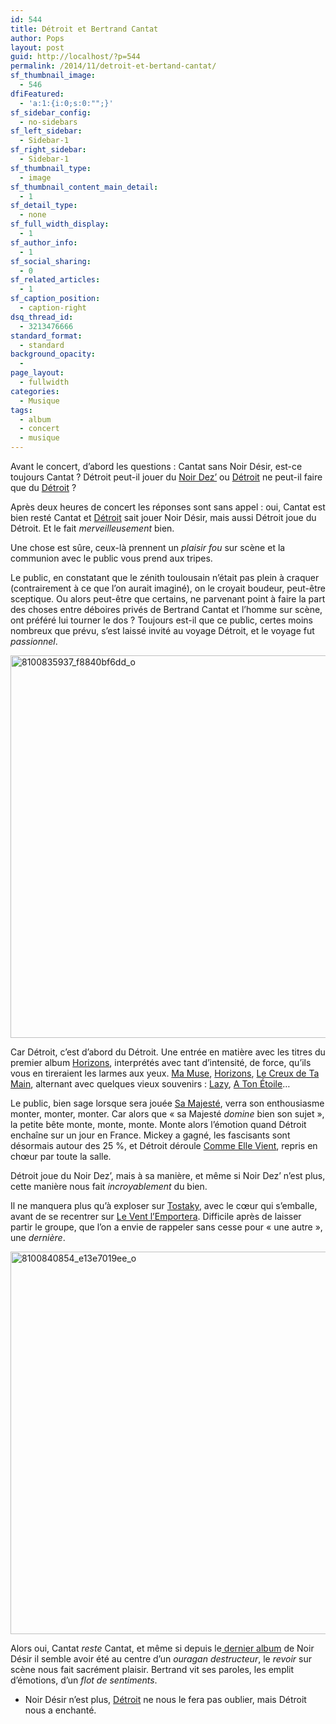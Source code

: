```yaml
---
id: 544
title: Détroit et Bertrand Cantat
author: Pops
layout: post
guid: http://localhost/?p=544
permalink: /2014/11/detroit-et-bertand-cantat/
sf_thumbnail_image:
  - 546
dfiFeatured:
  - 'a:1:{i:0;s:0:"";}'
sf_sidebar_config:
  - no-sidebars
sf_left_sidebar:
  - Sidebar-1
sf_right_sidebar:
  - Sidebar-1
sf_thumbnail_type:
  - image
sf_thumbnail_content_main_detail:
  - 1
sf_detail_type:
  - none
sf_full_width_display:
  - 1
sf_author_info:
  - 1
sf_social_sharing:
  - 0
sf_related_articles:
  - 1
sf_caption_position:
  - caption-right
dsq_thread_id:
  - 3213476666
standard_format:
  - standard
background_opacity:
  - 
page_layout:
  - fullwidth
categories:
  - Musique
tags:
  - album
  - concert
  - musique
---
```

Avant le concert, d’abord les questions : Cantat sans Noir Désir, est-ce toujours Cantat ? Détroit peut-il jouer du [Noir Dez’][1] ou [Détroit][2] ne peut-il faire que du [Détroit][3] ?

Après deux heures de concert les réponses sont sans appel : oui, Cantat est bien resté <a>Cantat</a> et [Détroit][3] sait jouer Noir Désir, mais aussi Détroit joue du Détroit. Et le fait *merveilleusement* bien.

Une chose est sûre, ceux-là prennent un *plaisir fou* sur scène et la communion avec le public vous prend aux tripes.

Le public, en constatant que le zénith toulousain n’était pas plein à craquer (contrairement à ce que l’on aurait imaginé), on le croyait boudeur, peut-être sceptique. Ou alors peut-être que certains, ne parvenant point à faire la part des choses entre déboires privés de Bertrand Cantat et l’homme sur scène, ont préféré lui tourner le dos ? Toujours est-il que ce public, certes moins nombreux que prévu, s’est laissé invité au voyage Détroit, et le voyage fut *passionnel*.

[<img class="aligncenter size-full wp-image-547" src="http://localhost/wp-content/uploads/2014/11/8100835937_f8840bf6dd_o.jpg" alt="8100835937_f8840bf6dd_o" width="612" height="612" />][4]

Car Détroit, c’est d’abord du Détroit. Une entrée en matière avec les titres du premier album [Horizons][2], interprétés avec tant d’intensité, de force, qu’ils vous en tireraient les larmes aux yeux. [Ma Muse][5], [Horizons][2], [Le Creux de Ta Main][6], alternant avec quelques vieux souvenirs : [Lazy][7], [A Ton Étoile][8]…

Le public, bien sage lorsque sera jouée [Sa Majesté][9], verra son enthousiasme monter, monter, monter. Car alors que « sa Majesté *domine* bien son sujet », la petite bête monte, monte, monte. Monte alors l’émotion quand Détroit enchaîne sur un jour en France. Mickey a gagné, les fascisants sont désormais autour des 25 %, et Détroit déroule [Comme Elle Vient][10], repris en chœur par toute la salle.

Détroit joue du Noir Dez’, mais à sa manière, et même si Noir Dez’ n’est plus, cette manière nous fait *incroyablement* du bien.

Il ne manquera plus qu’à exploser sur [Tostaky][11], avec le cœur qui s’emballe, avant de se recentrer sur [Le Vent l’Emportera][12]. Difficile après de laisser partir le groupe, que l’on a envie de rappeler sans cesse pour « une autre », une *dernière*.

[<img class="aligncenter size-full wp-image-548" src="http://localhost/wp-content/uploads/2014/11/8100840854_e13e7019ee_o.jpg" alt="8100840854_e13e7019ee_o" width="612" height="612" />][13]

Alors oui, Cantat *reste* Cantat, et même si depuis le[ dernier album][2] de Noir Désir il semble avoir été au centre d’un *ouragan destructeur*, le *revoir* sur scène nous fait sacrément plaisir. Bertrand vit ses paroles, les emplit d’émotions, d’un *flot de sentiments*.  
* Noir Désir n’est plus, [Détroit][2] ne nous le fera pas oublier, mais Détroit nous a enchanté.

 [1]: http://www.amazon.fr/s/?_encoding=UTF8&ajr=0&camp=1642&creative=19458&field-keywords=noir%20désir&linkCode=ur2&rh=n%3A301062%2Ck%3Anoir%20désir&tag=tfadafr-21&url=search-alias%3Dpopular&linkId=JTE36CHW3PJ7SADE
 [2]: http://www.amazon.fr/gp/product/B00FSU90BW/ref=as_li_tl?ie=UTF8&camp=1642&creative=19458&creativeASIN=B00FSU90BW&linkCode=as2&tag=tfadafr-21&linkId=DKSTY6NKDC3QDADF
 [3]: http://www.amazon.fr/gp/product/B00NQ9YXA0/ref=as_li_tl?ie=UTF8&camp=1642&creative=19458&creativeASIN=B00NQ9YXA0&linkCode=as2&tag=tfadafr-21&linkId=G63BEJXK27MPCKEM
 [4]: http://localhost/wp-content/uploads/2014/11/8100835937_f8840bf6dd_o.jpg
 [5]: http://www.amazon.fr/gp/product/B00GPMSD7E/ref=as_li_tl?ie=UTF8&camp=1642&creative=19458&creativeASIN=B00GPMSD7E&linkCode=as2&tag=tfadafr-21&linkId=UW4HXCUPWQXJVUEH
 [6]: http://www.amazon.fr/gp/product/B00GPMSNKG/ref=as_li_tl?ie=UTF8&camp=1642&creative=19458&creativeASIN=B00GPMSNKG&linkCode=as2&tag=tfadafr-21&linkId=FGFWYXMB2STPKCHW
 [7]: http://www.amazon.fr/gp/product/B00P2F4ZYU/ref=as_li_tl?ie=UTF8&camp=1642&creative=19458&creativeASIN=B00P2F4ZYU&linkCode=as2&tag=tfadafr-21&linkId=ASGTA3RIWF4V7MBI
 [8]: http://www.amazon.fr/gp/product/B0025HX6ZM/ref=as_li_tl?ie=UTF8&camp=1642&creative=19458&creativeASIN=B0025HX6ZM&linkCode=as2&tag=tfadafr-21&linkId=YAOSYXPCGW4DTAWP
 [9]: http://www.amazon.fr/gp/product/B00GPMSOQY/ref=as_li_tl?ie=UTF8&camp=1642&creative=19458&creativeASIN=B00GPMSOQY&linkCode=as2&tag=tfadafr-21&linkId=42HJB2WVOV56NKNS
 [10]: http://www.amazon.fr/gp/product/B00O0FLGYK/ref=as_li_tl?ie=UTF8&camp=1642&creative=19458&creativeASIN=B00O0FLGYK&linkCode=as2&tag=tfadafr-21&linkId=MGXTHTYVHSD3KUMF
 [11]: http://www.amazon.fr/gp/product/B0025AU936/ref=as_li_tl?ie=UTF8&camp=1642&creative=19458&creativeASIN=B0025AU936&linkCode=as2&tag=tfadafr-21&linkId=UMPPFJUD4CGHLF7W
 [12]: http://www.amazon.fr/gp/product/B0025GSPYA/ref=as_li_tl?ie=UTF8&camp=1642&creative=19458&creativeASIN=B0025GSPYA&linkCode=as2&tag=tfadafr-21&linkId=AFXCTUDK3DZYN5G7
 [13]: http://localhost/wp-content/uploads/2014/11/8100840854_e13e7019ee_o.jpg